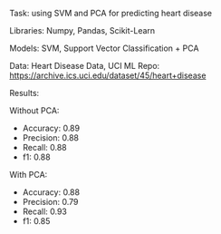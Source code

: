 Task: using SVM and PCA for predicting heart disease

Libraries: Numpy, Pandas, Scikit-Learn

Models: SVM, Support Vector Classification + PCA

Data: Heart Disease Data, UCI ML Repo: https://archive.ics.uci.edu/dataset/45/heart+disease

Results:

Without PCA:
- Accuracy: 0.89
- Precision: 0.88
- Recall: 0.88
- f1: 0.88

With PCA:
- Accuracy: 0.88
- Precision: 0.79
- Recall: 0.93
- f1: 0.85
